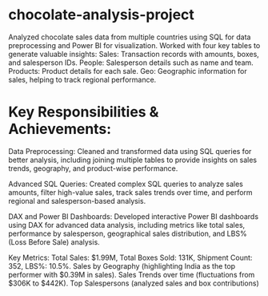 # chocolate-analysis-project
Analyzed chocolate sales data from multiple countries using SQL for data preprocessing and Power BI for visualization.
Worked with four key tables to generate valuable insights:
Sales: Transaction records with amounts, boxes, and salesperson IDs.
People: Salesperson details such as name and team.
Products: Product details for each sale.
Geo: Geographic information for sales, helping to track regional performance.

# Key Responsibilities & Achievements:
Data Preprocessing: Cleaned and transformed data using SQL queries for better analysis, including joining multiple tables to provide insights on sales trends, geography, and product-wise performance.

Advanced SQL Queries: Created complex SQL queries to analyze sales amounts, filter high-value sales, track sales trends over time, and perform regional and salesperson-based analysis.

DAX and Power BI Dashboards: Developed interactive Power BI dashboards using DAX for advanced data analysis, including metrics like total sales, performance by salesperson, geographical sales distribution, and LBS% (Loss Before Sale) analysis.

Key Metrics: Total Sales: $1.99M, Total Boxes Sold: 131K, Shipment Count: 352, LBS%: 10.5%.
Sales by Geography (highlighting India as the top performer with $0.39M in sales).
Sales Trends over time (fluctuations from $306K to $442K).
Top Salespersons (analyzed sales and box contributions)













